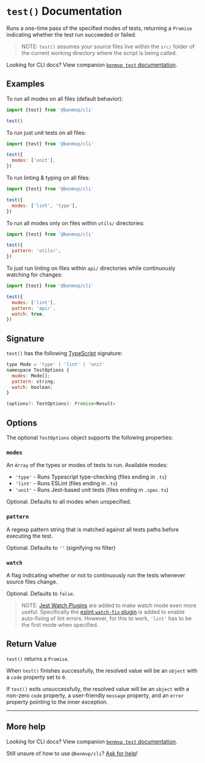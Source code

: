 # `test()` Documentation

Runs a one-time pass of the specified modes of tests, returning a `Promise` indicating whether the test run succeeded or failed.

> NOTE: `test()` assumes your source files live within the `src/` folder of the current working directory where the script is being called.

Looking for CLI docs? View companion [`benmvp test` documentation](../cli/test.md).

## Examples

To run all modes on all files (default behavior):

```js
import {test} from '@benmvp/cli'

test()
```

To run just unit tests on all files:

```js
import {test} from '@benmvp/cli'

test({
  modes: ['unit'],
})
```

To run linting & typing on all files:

```js
import {test} from '@benmvp/cli'

test({
  modes: ['lint', 'type'],
})
```

To run all modes only on files within `utils/` directories:

```js
import {test} from '@benmvp/cli'

test({
  pattern: 'utils/',
})
```

To just run linting on files within `api/` directories while continuously watching for changes:

```js
import {test} from '@benmvp/cli'

test({
  modes: ['lint'],
  pattern: 'api/',
  watch: true,
})
```

## Signature

`test()` has the following [TypeScript](https://www.typescriptlang.org/) signature:

```js
type Mode = 'type' | 'lint' | 'unit'
namespace TestOptions {
  modes: Mode[];
  pattern: string;
  watch: boolean;
}

(options?: TestOptions): Promise<Result>
```

## Options

The optional `TestOptions` object supports the following properties:

### `modes`

An `Array` of the types or modes of tests to run. Available modes:

- `'type'` - Runs Typescript type-checking (files ending in `.ts`)
- `'lint'` - Runs ESLint (files ending in `.ts`)
- `'unit'` - Runs Jest-based unit tests (files ending in `.spec.ts`)

Optional. Defaults to all modes when unspecified. 

### `pattern`

A regexp pattern string that is matched against all tests paths before executing the test.

Optional. Defaults to `''` (signifying no filter)

### `watch`

A flag indicating whether or not to continuously run the tests whenever source files change.

Optional. Defaults to `false`.

> NOTE: [Jest Watch Plugins](https://jestjs.io/docs/en/watch-plugins) are added to make watch mode even more useful. Specifically the [eslint `watch-fix` plugin](https://github.com/jest-community/jest-runner-eslint#toggle---fix-in-watch-mode) is added to enable auto-fixing of lint errors. However, for this to work, `'lint'` has to be the first mode when specified.

## Return Value

`test()` returns a `Promise`.

When `test()` finishes successfully, the resolved value will be an `object` with a `code` property set to `0`.

If `test()` exits unsuccessfully, the resolved value will be an `object` with a non-zero `code` property, a user-friendly `message` property, and an `error` property pointing to the inner exception.

---

## More help

Looking for CLI docs? View companion [`benmvp test` documentation](../cli/test.md).

Still unsure of how to use `@benmvp/cli`? [Ask for help](https://github.com/benmvp/benmvp-cli/issues)!
